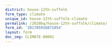 ```yaml
---
district: house-12th-suffolk
form_type: climate
unique_id: house-12th-suffolk-climate
permalink: /2020bq/house-12th-suffolk/climate/
form_id: '201705916871054'
layout: form
doc_img: CLIMATE-00001
---
```

